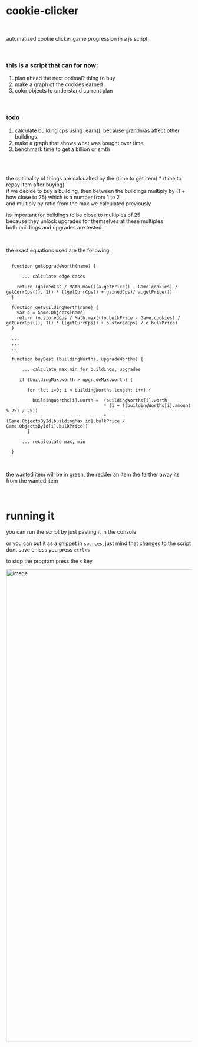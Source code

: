# cookie-clicker

<br>

automatized cookie clicker game progression in a js script

<br>

### this is a script that can for now:
1. plan ahead the next optimal? thing to buy
2. make a graph of the cookies earned
3. color objects to understand current plan

<br>

### todo
1. calculate building cps using .earn(), because grandmas affect other buildings
2. make a graph that shows what was bought over time
3. benchmark time to get a billion or smth

<br>
<br>

the optimality of things are calcualted by the (time to get item) * (time to repay item after buying) <br>
if we decide to buy a building, then between the buildings multiply by (1 + how close to 25) which is a number from 1 to 2 <br>
and multiply by ratio from the max we calculated previously

its important for buildings to be close to multiples of 25 <br>
because they unlock upgrades for themselves at these multiples <br>
both buildings and upgrades are tested.

<br>

the exact equations used are the following:

```

  function getUpgradeWorth(name) {

      ... calculate edge cases

    return (gainedCps / Math.max(((a.getPrice() - Game.cookies) / getCurrCps()), 1)) * ((getCurrCps() + gainedCps)/ a.getPrice())
  }

  function getBuildingWorth(name) {
    var o = Game.Objects[name]
    return (o.storedCps / Math.max(((o.bulkPrice - Game.cookies) / getCurrCps()), 1)) * ((getCurrCps() + o.storedCps) / o.bulkPrice)
  }

  ...
  ...
  ...

  function buyBest (buildingWorths, upgradeWorths) {
  
      ... calculate max,min for buildings, upgrades

     if (buildingMax.worth > upgradeMax.worth) {

        for (let i=0; i < buildingWorths.length; i++) {

          buildingWorths[i].worth =  (buildingWorths[i].worth
                                     * (1 + ((buildingWorths[i].amount % 25) / 25))
                                     * (Game.ObjectsById[buildingMax.id].bulkPrice /   Game.ObjectsById[i].bulkPrice))
        }

      ... recalculate max, min

  }

```

<br>

the wanted item will be in green, the redder an item the farther away its from the wanted item

<br>

# running it

you can run the script by just pasting it in the console

or you can put it as a snippet in `sources`, just mind that changes to the script dont save unless you press `ctrl+s`

to stop the program press the `s` key

<img width="1280" alt="image" src="https://github.com/user-attachments/assets/b2d8038d-d201-4648-a9c3-da3fbcadeb5d">
